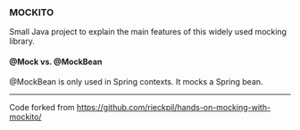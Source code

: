 ### MOCKITO

Small Java project to explain the main features of this widely used mocking library.

#### @Mock vs. @MockBean

@MockBean is only used in Spring contexts. It mocks a Spring bean.

--------------------------------------------------------------------------------------

Code forked from https://github.com/rieckpil/hands-on-mocking-with-mockito/

